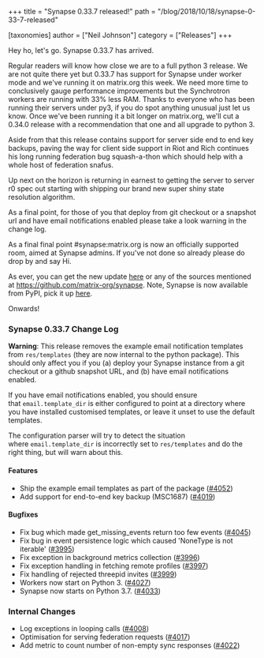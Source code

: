 +++
title = "Synapse 0.33.7 released!"
path = "/blog/2018/10/18/synapse-0-33-7-released"

[taxonomies]
author = ["Neil Johnson"]
category = ["Releases"]
+++

Hey ho, let's go. Synapse 0.33.7 has arrived.

Regular readers will know how close we are to a full python 3 release. We are not quite there yet but 0.33.7 has support for Synapse under worker mode and we've running it on matrix.org this week. We need more time to conclusively gauge performance improvements but the Synchrotron workers are running with 33% less RAM. Thanks to everyone who has been running their servers under py3, if you do spot anything unusual just let us know. Once we've been running it a bit longer on matrix.org, we'll cut a 0.34.0 release with a recommendation that one and all upgrade to python 3.

Aside from that this release contains support for server side end to end key backups, paving the way for client side support in Riot and Rich continues his long running federation bug squash-a-thon which should help with a whole host of federation snafus.

Up next on the horizon is returning in earnest to getting the server to server r0 spec out starting with shipping our brand new super shiny state resolution algorithm.

As a final point, for those of you that deploy from git checkout or a snapshot url and have email notifications enabled please take a look warning in the change log.

As a final final point #synapse:matrix.org is now an officially supported room, aimed at Synapse admins. If you've not done so already please do drop by and say Hi.

As ever, you can get the new update <a href="https://github.com/matrix-org/synapse/releases/tag/v0.33.7">here</a> or any of the sources mentioned at <a href="https://github.com/matrix-org/synapse">https://github.com/matrix-org/synapse</a>. Note, Synapse is now available from PyPI, pick it up <a href="https://pypi.org/project/matrix-synapse/">here</a>.

Onwards!
<h3>Synapse 0.33.7 Change Log</h3>
<strong>Warning</strong>: This release removes the example email notification templates from <code>res/templates</code> (they are now internal to the python package). This should only affect you if you (a) deploy your Synapse instance from a git checkout or a github snapshot URL, and (b) have email notifications enabled.

If you have email notifications enabled, you should ensure that <code>email.template_dir</code> is either configured to point at a directory where you have installed customised templates, or leave it unset to use the default templates.

The configuration parser will try to detect the situation where <code>email.template_dir</code> is incorrectly set to <code>res/templates</code> and do the right thing, but will warn about this.

#### Features

<ul>
 	<li>Ship the example email templates as part of the package (<a href="https://github.com/matrix-org/synapse/issues/4052" data-hovercard-type="pull_request" data-hovercard-url="/matrix-org/synapse/pull/4052/hovercard" aria-describedby="hovercard-aria-description">#4052</a>)</li>
 	<li>Add support for end-to-end key backup (MSC1687) (<a href="https://github.com/matrix-org/synapse/issues/4019" data-hovercard-type="pull_request" data-hovercard-url="/matrix-org/synapse/pull/4019/hovercard" aria-describedby="hovercard-aria-description">#4019</a>)</li>
</ul>

#### Bugfixes

<ul>
 	<li>Fix bug which made get_missing_events return too few events (<a href="https://github.com/matrix-org/synapse/issues/4045" data-hovercard-type="pull_request" data-hovercard-url="/matrix-org/synapse/pull/4045/hovercard" aria-describedby="hovercard-aria-description">#4045</a>)</li>
 	<li>Fix bug in event persistence logic which caused 'NoneType is not iterable' (<a href="https://github.com/matrix-org/synapse/issues/3995" data-hovercard-type="pull_request" data-hovercard-url="/matrix-org/synapse/pull/3995/hovercard" aria-describedby="hovercard-aria-description">#3995</a>)</li>
 	<li>Fix exception in background metrics collection (<a href="https://github.com/matrix-org/synapse/issues/3996" data-hovercard-type="pull_request" data-hovercard-url="/matrix-org/synapse/pull/3996/hovercard" aria-describedby="hovercard-aria-description">#3996</a>)</li>
 	<li>Fix exception handling in fetching remote profiles (<a href="https://github.com/matrix-org/synapse/issues/3997" data-hovercard-type="pull_request" data-hovercard-url="/matrix-org/synapse/pull/3997/hovercard" aria-describedby="hovercard-aria-description">#3997</a>)</li>
 	<li>Fix handling of rejected threepid invites (<a href="https://github.com/matrix-org/synapse/issues/3999" data-hovercard-type="pull_request" data-hovercard-url="/matrix-org/synapse/pull/3999/hovercard" aria-describedby="hovercard-aria-description">#3999</a>)</li>
 	<li>Workers now start on Python 3. (<a href="https://github.com/matrix-org/synapse/issues/4027" data-hovercard-type="pull_request" data-hovercard-url="/matrix-org/synapse/pull/4027/hovercard" aria-describedby="hovercard-aria-description">#4027</a>)</li>
 	<li>Synapse now starts on Python 3.7. (<a href="https://github.com/matrix-org/synapse/issues/4033" data-hovercard-type="pull_request" data-hovercard-url="/matrix-org/synapse/pull/4033/hovercard" aria-describedby="hovercard-aria-description">#4033</a>)</li>
</ul>
<h3>Internal Changes</h3>
<ul>
 	<li>Log exceptions in looping calls (<a href="https://github.com/matrix-org/synapse/issues/4008" data-hovercard-type="pull_request" data-hovercard-url="/matrix-org/synapse/pull/4008/hovercard" aria-describedby="hovercard-aria-description">#4008</a>)</li>
 	<li>Optimisation for serving federation requests (<a href="https://github.com/matrix-org/synapse/issues/4017" data-hovercard-type="pull_request" data-hovercard-url="/matrix-org/synapse/pull/4017/hovercard" aria-describedby="hovercard-aria-description">#4017</a>)</li>
 	<li>Add metric to count number of non-empty sync responses (<a href="https://github.com/matrix-org/synapse/issues/4022" data-hovercard-type="pull_request" data-hovercard-url="/matrix-org/synapse/pull/4022/hovercard" aria-describedby="hovercard-aria-description">#4022</a>)</li>
</ul>
